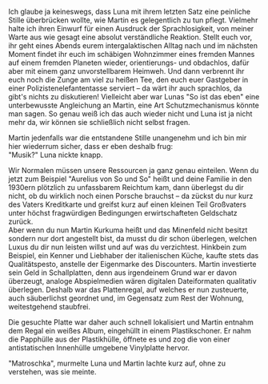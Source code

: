 Ich glaube ja keineswegs, dass Luna mit ihrem letzten Satz eine peinliche Stille überbrücken wollte, wie Martin es gelegentlich zu tun pflegt. Vielmehr halte ich ihren Einwurf für einen Ausdruck der Sprachlosigkeit, von meiner Warte aus wie gesagt eine absolut verständliche Reaktion. Stellt euch vor, ihr geht eines Abends eurem intergalaktischen Alltag nach und im nächsten Moment findet ihr euch im schäbigen Wohnzimmer eines fremden Mannes auf einem fremden Planeten wieder, orientierungs- und obdachlos, dafür aber mit einem ganz unvorstellbarem Heimweh. Und dann verbrennt ihr euch noch die Zunge am viel zu heißen Tee, den euch euer Gastgeber in einer Polizistenelefantentasse serviert – da wärt ihr auch sprachlos, da gibt's nichts zu diskutieren!
Vielleicht aber war Lunas "So ist das eben" eine unterbewusste Angleichung an Martin, eine Art Schutzmechanismus könnte man sagen. So genau weiß ich das auch wieder nicht und Luna ist ja nicht mehr da, wir können sie schließlich nicht selbst fragen.  
  
Martin jedenfalls war die entstandene Stille unangenehm und ich bin mir hier wiederrum sicher, dass er eben deshalb frug:  
"Musik?"
Luna nickte knapp.

Wir Normalen müssen unsere Ressourcen ja ganz genau einteilen. Wenn du jetzt zum Beispiel "Aurelius von So und So" heißt und deine Familie in den 1930ern plötzlich zu unfassbarem Reichtum kam, dann überlegst du dir nicht, ob du wirklich noch einen Porsche brauchst – da zückst du nur kurz des Vaters Kreditkarte und greifst kurz auf einen kleinen Teil Großvaters unter höchst fragwürdigen Bedingungen erwirtschafteten Geldschatz zurück.  
Aber wenn du nun Martin Kurkuma heißt und das Minenfeld nicht besitzt sondern nur dort angestellt bist, da musst du dir schon überlegen, welchen Luxus du dir nun leisten willst und auf was du verzichtest. Hinkbein zum Beispiel, ein Kenner und Liebhaber der italienischen Küche, kaufte stets das Qualitätspesto, anstelle der Eigenmarke des Discounters. Martin investierte sein Geld in Schallplatten, denn aus irgendeinem Grund war er davon überzeugt, analoge Abspielmedien wären digitalen Dateiformaten qualitativ überlegen. Deshalb war das Plattenregal, auf welches er nun zusteuerte, auch säuberlichst geordnet und, im Gegensatz zum Rest der Wohnung, weitestgehend staubfrei.

Die gesuchte Platte war daher auch schnell lokalisiert und Martin entnahm dem Regal ein weißes Album, eingehüllt in einem Plastikschoner. Er nahm die Papphülle aus der Plastikhülle, öffnete es und zog die von einer antistatischen Innenhülle umgebene Vinylplatte hervor.

"Matroschka", murmelte Luna und Martin lachte kurz auf, ohne zu verstehen, was sie meinte.
